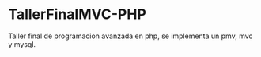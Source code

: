 # TallerFinalMVC-PHP
Taller final de programacion avanzada en php, se implementa un pmv, mvc y mysql.
